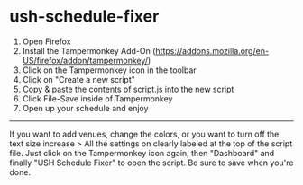 # ush-schedule-fixer

1) Open Firefox
2) Install the Tampermonkey Add-On (https://addons.mozilla.org/en-US/firefox/addon/tampermonkey/)
3) Click on the Tampermonkey icon in the toolbar
4) Click on "Create a new script"
5) Copy & paste the contents of script.js into the new script
6) Click File-Save inside of Tampermonkey
7) Open up your schedule and enjoy

***
If you want to add venues, change the colors, or you want to turn off the text size increase > All the settings on clearly labeled at the top of the script file. Just click on the Tampermonkey icon again, then "Dashboard" and finally "USH Schedule Fixer" to open the script. Be sure to save when you're done.
